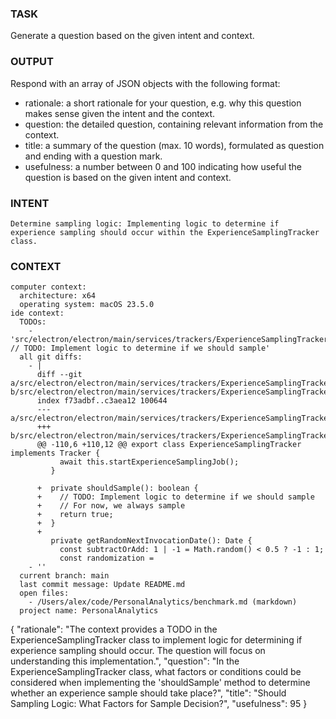 ### TASK
Generate a question based on the given intent and context.

### OUTPUT
Respond with an array of JSON objects with the following format:
- rationale: a short rationale for your question, e.g. why this question makes sense given the intent and the context.
- question: the detailed question, containing relevant information from the context.
- title: a summary of the question (max. 10 words), formulated as question and ending with a question mark.
- usefulness: a number between 0 and 100 indicating how useful the question is based on the given intent and context.

### INTENT
```
Determine sampling logic: Implementing logic to determine if experience sampling should occur within the ExperienceSamplingTracker class.
```
### CONTEXT
```
computer context:
  architecture: x64
  operating system: macOS 23.5.0
ide context:
  TODOs:
    - 'src/electron/electron/main/services/trackers/ExperienceSamplingTracker.ts: // TODO: Implement logic to determine if we should sample'
  all git diffs:
    - |
      diff --git a/src/electron/electron/main/services/trackers/ExperienceSamplingTracker.ts b/src/electron/electron/main/services/trackers/ExperienceSamplingTracker.ts
      index f73adbf..c3aea12 100644
      --- a/src/electron/electron/main/services/trackers/ExperienceSamplingTracker.ts
      +++ b/src/electron/electron/main/services/trackers/ExperienceSamplingTracker.ts
      @@ -110,6 +110,12 @@ export class ExperienceSamplingTracker implements Tracker {
           await this.startExperienceSamplingJob();
         }

      +  private shouldSample(): boolean {
      +    // TODO: Implement logic to determine if we should sample
      +    // For now, we always sample
      +    return true;
      +  }
      +
         private getRandomNextInvocationDate(): Date {
           const subtractOrAdd: 1 | -1 = Math.random() < 0.5 ? -1 : 1;
           const randomization =
    - ''
  current branch: main
  last commit message: Update README.md
  open files:
    - /Users/alex/code/PersonalAnalytics/benchmark.md (markdown)
  project name: PersonalAnalytics
```


{
 "rationale": "The context provides a TODO in the ExperienceSamplingTracker class to implement logic for determining if experience sampling should occur. The question will focus on understanding this implementation.",
 "question": "In the ExperienceSamplingTracker class, what factors or conditions could be considered when implementing the 'shouldSample' method to determine whether an experience sample should take place?",
 "title": "Should Sampling Logic: What Factors for Sample Decision?",
 "usefulness": 95
}
